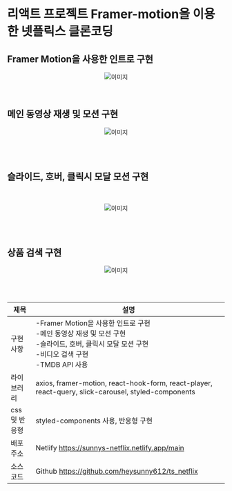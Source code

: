 # 리액트 프로젝트 Framer-motion을 이용한 넷플릭스 클론코딩  

## Framer Motion을 사용한 인트로 구현

<p align="center">
    <img src="https://github.com/heysunny612/ts_netflix/assets/127499117/4817345c-0540-42b6-a897-b2cdcac04292" alt="이미지" />
</p>

<br/>

## 메인 동영상 재생 및 모션 구현  

<p align="center">
    <img src="https://github.com/heysunny612/ts_netflix/assets/127499117/7892a7d1-cf14-4417-8167-6ba378ae8341" alt="이미지" />
</p>

<br/>
<br/>

## 슬라이드, 호버, 클릭시 모달 모션 구현

<br/>

<p align="center">
    <img src="https://github.com/heysunny612/ts_netflix/assets/127499117/ed367816-8088-4fd6-91e9-a72d5b2e9fbb" alt="이미지" />
</p>

<br/>
<br/>


## 상품 검색 구현 

<p align="center">
    <img src="https://github.com/heysunny612/ts_netflix/assets/127499117/05e3563a-af45-4acf-bcfd-248eba87d3c0" alt="이미지" />
</p>


<br/>
<br/>



| 제목 | 설명 |
| --- | --- |
| 구현 사항 |-Framer Motion을 사용한 인트로 구현​ <br/> -메인 동영상 재생 및 모션 구현 <br/>  -슬라이드, 호버, 클릭시 모달 모션 구현​  <br/> -비디오 검색 구현  <br/> -TMDB API 사용  |
| 라이브러리 |	axios, framer-motion, react-hook-form, react-player, react-query, slick-carousel, styled-components |
| css 및 반응형  | styled-components 사용, 반응형 구현  |
| 배포 주소  | Netlify https://sunnys-netflix.netlify.app/main|
| 소스 코드  | Github https://github.com/heysunny612/ts_netflix|



